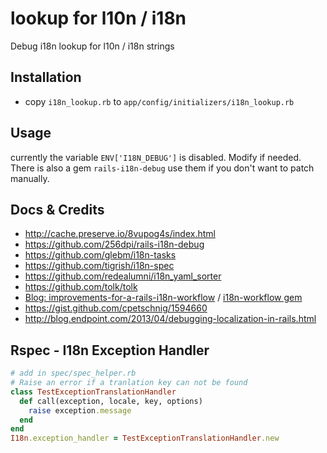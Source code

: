 # lookup for l10n / i18n

Debug i18n lookup for l10n / i18n strings

## Installation

* copy `i18n_lookup.rb` to `app/config/initializers/i18n_lookup.rb`

## Usage

currently the variable `ENV['I18N_DEBUG']` is disabled. Modify if needed.
There is also a gem `rails-i18n-debug` use them if you don't want to patch manually.

## Docs & Credits

* http://cache.preserve.io/8vupog4s/index.html
* https://github.com/256dpi/rails-i18n-debug
* https://github.com/glebm/i18n-tasks
* https://github.com/tigrish/i18n-spec
* https://github.com/redealumni/i18n_yaml_sorter
* https://github.com/tolk/tolk
* [Blog: improvements-for-a-rails-i18n-workflow](http://engineering.moneybird.com/posts/2014/06/10/3-improvements-for-a-rails-i18n-workflow/) / [i18n-workflow gem](https://github.com/moneybird/i18n-workflow)
* https://gist.github.com/cpetschnig/1594660
* http://blog.endpoint.com/2013/04/debugging-localization-in-rails.html


## Rspec - I18n Exception Handler

```rb
# add in spec/spec_helper.rb
# Raise an error if a tranlation key can not be found
class TestExceptionTranslationHandler
  def call(exception, locale, key, options)
    raise exception.message
  end
end
I18n.exception_handler = TestExceptionTranslationHandler.new
```
